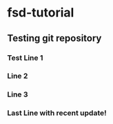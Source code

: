 # fsd-tutorial
## Testing git repository

### Test Line 1
### Line 2
### Line 3

### Last Line with recent update!

